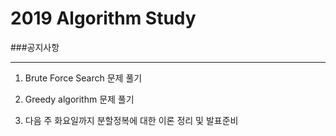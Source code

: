 # 2019 Algorithm Study



###공지사항

*****

1. Brute Force Search 문제 풀기

2. Greedy algorithm 문제 풀기

3. 다음 주 화요일까지 분할정복에 대한 이론 정리 및 발표준비




